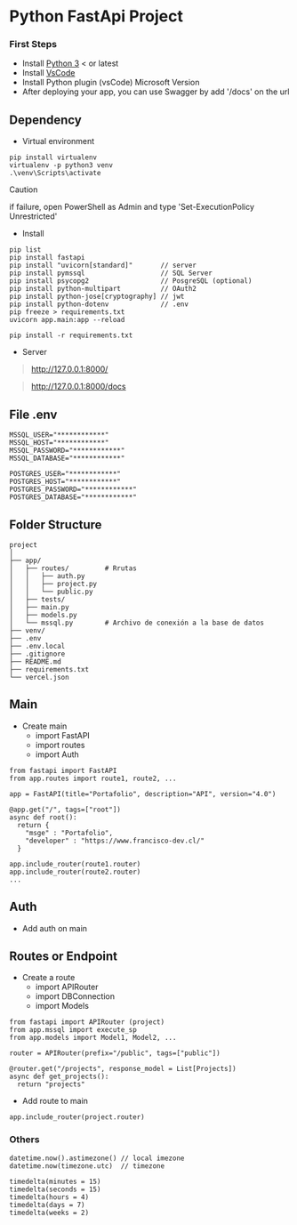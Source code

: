 # Python FastApi Project

### First Steps
* Install [Python 3](https://www.python.org/) < or latest
* Install [VsCode](https://code.visualstudio.com/)
* Install Python plugin (vsCode) Microsoft Version
* After deploying your app, you can use Swagger by add '/docs' on the url

## Dependency
* Virtual environment
```
pip install virtualenv
virtualenv -p python3 venv
.\venv\Scripts\activate
```
> [!CAUTION]
> if failure, open PowerShell as Admin and type 'Set-ExecutionPolicy Unrestricted'

* Install
```
pip list
pip install fastapi
pip install "uvicorn[standard]"       // server
pip install pymssql                   // SQL Server
pip install psycopg2                  // PosgreSQL (optional)
pip install python-multipart          // OAuth2
pip install python-jose[cryptography] // jwt
pip install python-dotenv             // .env
pip freeze > requirements.txt
uvicorn app.main:app --reload

pip install -r requirements.txt
```

* Server
> http://127.0.0.1:8000/

> http://127.0.0.1:8000/docs

## File .env
```
MSSQL_USER="************"
MSSQL_HOST="************"
MSSQL_PASSWORD="************"
MSSQL_DATABASE="************"

POSTGRES_USER="************"
POSTGRES_HOST="************"
POSTGRES_PASSWORD="************"
POSTGRES_DATABASE="************"
```

## Folder Structure
```
project
│
├── app/
│   ├── routes/         # Rrutas
│   │   ├── auth.py
│   │   ├── project.py
│   │   └── public.py
│   ├── tests/
│   ├── main.py
│   ├── models.py
│   └── mssql.py        # Archivo de conexión a la base de datos
├── venv/
├── .env
├── .env.local
├── .gitignore
├── README.md
├── requirements.txt
└── vercel.json
```

## Main
* Create main
  * import FastAPI
  * import routes
  * import Auth
```
from fastapi import FastAPI
from app.routes import route1, route2, ...

app = FastAPI(title="Portafolio", description="API", version="4.0")

@app.get("/", tags=["root"])
async def root():
  return {
    "msge" : "Portafolio",
    "developer" : "https://www.francisco-dev.cl/"
  }

app.include_router(route1.router)
app.include_router(route2.router)
...
```

## Auth
* Add auth on main


## Routes or Endpoint
* Create a route
  * import APIRouter
  * import DBConnection
  * import Models
```
from fastapi import APIRouter (project)
from app.mssql import execute_sp
from app.models import Model1, Model2, ...

router = APIRouter(prefix="/public", tags=["public"])

@router.get("/projects", response_model = List[Projects])
async def get_projects():
  return "projects"
```
* Add route to main
```
app.include_router(project.router)
```

### Others
```
datetime.now().astimezone() // local imezone
datetime.now(timezone.utc)  // timezone

timedelta(minutes = 15)
timedelta(seconds = 15)
timedelta(hours = 4)
timedelta(days = 7)
timedelta(weeks = 2)
```

